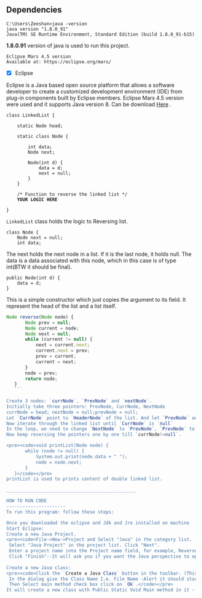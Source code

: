 Dependencies
-----------------------
<pre><code>C:\Users\Zeeshan>java -version
java version "1.8.0_91"
Java(TM) SE Runtime Environment, Standard Edition (build 1.8.0_91-b15)</code></pre>
<b>1.8.0.91</b> version of java is used to run this project. 

<pre><code>Eclipse Mars 4.5 version
Available at: https://eclipse.org/mars/ </code></pre>
- [x] Eclipse

Eclipse is a Java based open source platform that allows a software developer to create a customized development environment (IDE) from plug-in components built by Eclipse members. Eclipse Mars 4.5 version were used and it supports Java version 8. Can be download [Here](https://eclipse.org/mars/) .  


<pre><code>class LinkedList {
 
    static Node head;
 
    static class Node {
 
        int data;
        Node next;
 
        Node(int d) {
            data = d;
            next = null;
        }
    }
 
    /* Function to reverse the linked list */
   <b> YOUR LOGIC HERE</b>
 
}</code></pre>
`LinkedList` class holds the logic to Reversing list. 


<pre><code>class Node {
    Node next = null;
    int data; </code></pre>
The next holds the next node in a list. If it is the last node, it holds null. The data is a data associated with this node, which in this case is of type int(BTW it should be final).

<pre><code>public Node(int d) {
    data = d;
} </code></pre>
This is a simple constructor which just copies the argument to its field. It represent the head of the list and a list itself.
 
 ```javascript
 Node reverse(Node node) {
        Node prev = null;
        Node current = node;
        Node next = null;
        while (current != null) {
            next = current.next;
            current.next = prev;
            prev = current;
            current = next;
        }
        node = prev;
        return node;
	}
	```
	
Create 3 nodes: `currNode`, `PrevNode` and `nextNode`.
Initially take three pointers: PrevNode, CurrNode, NextNode
currNode = head; nextNode = null;prevNode = null;
Let `CurrNode` point to `HeaderNode` of the list. And let `PrevNode` and `NextNode` points to `null`
Now iterate through the linked list until `CurrNode` is `null`
In the loop, we need to change `NextNode` to `PrevNode`, `PrevNode` to `CurrNode` and `CurrNode` to `NextNode`
Now keep reversing the pointers one by one till `currNode!=null`.

<pre><code>void printList(Node node) {
        while (node != null) {
            System.out.print(node.data + " ");
            node = node.next;
        }
	}</code></pre>
printList is used to prints content of double linked list. 

________________________________________________

HOW TO RUN CODE
----------------------
To run this program: follow these steps:

Once you downloaded the eclipse and Jdk and Jre installed on machine
Start Eclipse:
 Create a new Java Project.
 <pre><code>File->New->Project and Select "Java" in the category list.
  Select "Java Project" in the project list. Click "Next".
  Enter a project name into the Project name field, for example, Reverses Link List".
  Click "Finish"--It will ask you if you want the Java perspective to open.</code></pre>
	
Create a new Java class:
<pre><code>Click the `Create a Java Class` button in the toolbar. (This is the icon below `Run` and `Window` with a tooltip that says `New Java Class`)
  In the dialog give the Class Name I.e. File Name -Alert it should start with Capital Letter Always
  Then Select main method check box click on `Ok`.</code></pre>
It will create a new class with Public Static Void Main method in it - you can see this in editor Save the file and right click on file - go to Run - java .. See the console window for output. 
